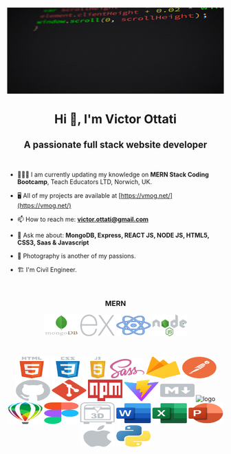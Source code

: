 
<p align="center">
    <img width="100%" height="200px" src="images/giphy.gif" alt="image" />
</p>

<h1 align="center">Hi 👋, I'm Victor Ottati</h1>
<h2 align="center">A passionate full stack website developer</h2>
<br />

- 👨🏼‍🎓 I am currently updating my knowledge on **MERN Stack Coding Bootcamp**, Teach Educators LTD, Norwich, UK.

- 🖥 All of my projects are available at [https://vmog.net/](https://vmog.net/)  

- 📫 How to reach me: **victor.ottati@gmail.com**  

- 💬 Ask me about: **MongoDB, Express, REACT JS, NODE JS, HTML5, CSS3, Saas & Javascript**

- 📸 Photography is another of my passions.

- 🏗️ I'm Civil Engineer.
<br>

<h3 align="center">
MERN
</h3>

<p align="center">
  <img height="50" width="80" src="images/mongodb.svg" alt="logo html5" />
    <img height="50" width="80" src="images/express.svg" alt="logo css3" />
    <img height="50" width="80" src="images/react.svg" alt="logo javascript" />
    <img height="50" width="80" src="images/nodejs.svg" alt="logo javascript" />
</p>

<br>

<p align="center">
    <img height="50" width="80" src="images/html5.svg" alt="logo html5" />
    <img height="50" width="80" src="images/css3.svg" alt="logo css3" />
    <img height="50"  src="images/javascript.svg" alt="logo javascript" />
    <img height="45" width="80" src="images/sass.svg" alt="logo" />
    <img height="50" width="80" src="images/firebase.svg" alt="logo" />
    <img height="50" width="80" src="images/postman.svg" alt="logo" />
    <img height="50" width="80" src="images/github.svg" alt="logo" />
    <img height="50" width="80" src="images/git.svg" alt="logo" />
    <img height="50" width="80" src="images/npm.svg" alt="logo" />
    <img height="50" width="80" src="images/vitejs.svg" alt="logo" />
    <img height="50" width="80" src="images/markdown.svg" alt="logo" />
    <img height="50" width="80" src="images/stackoverflow.svg" alt="logo" />
    <img height="50" width="80" src="images/coreldraw.svg" alt="logo" />
    <img height="50" width="80" src="images/figma.svg" alt="logo" />
    <img height="50" width="80" src="images/3d-printing.svg" alt="logo" />
    <img height="50" width="80" src="images/word.svg" alt="logo" />
    <img height="50" width="80" src="images/excel.svg" alt="logo" />
    <img height="50" width="80" src="images/powerpoint.svg" alt="logo" />
    <img height="50" width="80" src="images/apple.svg" alt="logo" />
    <img height="50" width="80" src="images/python.svg" alt="logo" />
</p>
